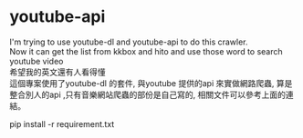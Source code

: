 # youtube-api  

I'm trying to use youtube-dl and youtube-api to do this crawler.  
Now it can get the list from kkbox and hito and use those word to search youtube video  
希望我的英文還有人看得懂  
這個專案使用了youtube-dl 的套件, 與youtube 提供的api 來實做網路爬蟲, 算是整合別人的api ,只有音樂網站爬蟲的部份是自己寫的, 相關文件可以參考上面的連結。  



pip install -r requirement.txt